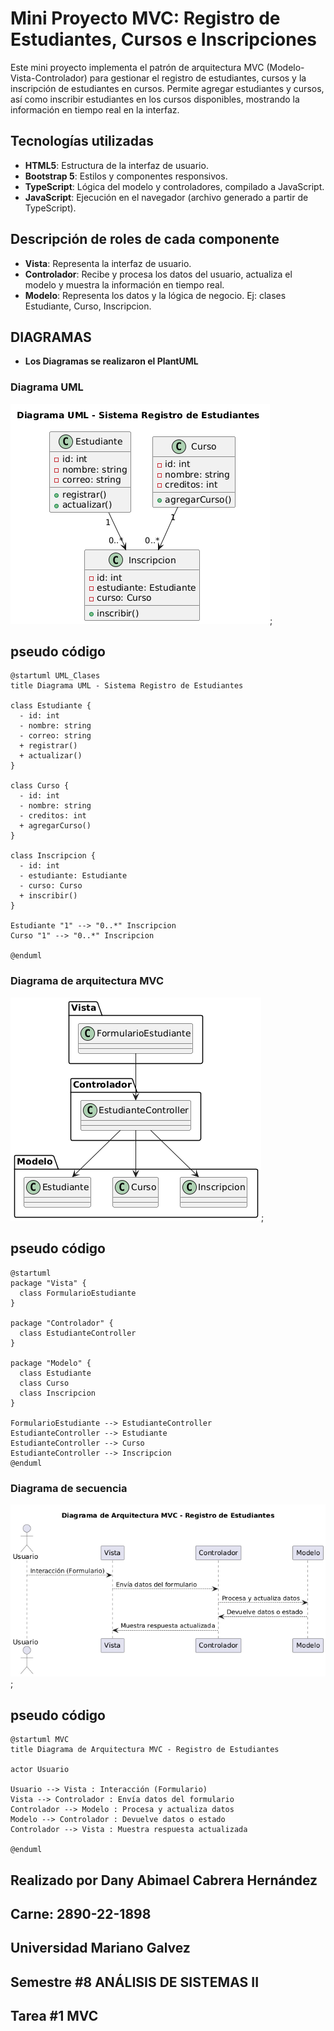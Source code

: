 # Mini Proyecto MVC: Registro de Estudiantes, Cursos e Inscripciones

Este mini proyecto implementa el patrón de arquitectura MVC (Modelo-Vista-Controlador) para gestionar el registro de estudiantes, cursos y la inscripción de estudiantes en cursos. Permite agregar estudiantes y cursos, así como inscribir estudiantes en los cursos disponibles, mostrando la información en tiempo real en la interfaz.

## Tecnologías utilizadas

- **HTML5**: Estructura de la interfaz de usuario.
- **Bootstrap 5**: Estilos y componentes responsivos.
- **TypeScript**: Lógica del modelo y controladores, compilado a JavaScript.
- **JavaScript**: Ejecución en el navegador (archivo generado a partir de TypeScript).

## Descripción de roles de cada componente
- **Vista**: Representa la interfaz de usuario.
- **Controlador**: Recibe y procesa los datos del usuario, actualiza el modelo y muestra la información en tiempo real.
- **Modelo**: Representa los datos y la lógica de negocio. Ej: clases Estudiante, Curso, Inscripcion.

## DIAGRAMAS
- **Los Diagramas se realizaron el PlantUML**
### Diagrama UML
![Diagrama UML](DiagramaUML.png);
## pseudo código
```
@startuml UML_Clases
title Diagrama UML - Sistema Registro de Estudiantes

class Estudiante {
  - id: int
  - nombre: string
  - correo: string
  + registrar()
  + actualizar()
}

class Curso {
  - id: int
  - nombre: string
  - creditos: int
  + agregarCurso()
}

class Inscripcion {
  - id: int
  - estudiante: Estudiante
  - curso: Curso
  + inscribir()
}

Estudiante "1" --> "0..*" Inscripcion
Curso "1" --> "0..*" Inscripcion

@enduml
```

### Diagrama de arquitectura MVC
![Diagrama de arquitectura MVC](DiagramaMVC.png);

## pseudo código
```
@startuml
package "Vista" {
  class FormularioEstudiante
}

package "Controlador" {
  class EstudianteController
}

package "Modelo" {
  class Estudiante
  class Curso
  class Inscripcion
}

FormularioEstudiante --> EstudianteController
EstudianteController --> Estudiante
EstudianteController --> Curso
EstudianteController --> Inscripcion
@enduml
```

### Diagrama de secuencia
![Diagrama de secuencia](DiagramaSecuencia.png);

## pseudo código
```
@startuml MVC
title Diagrama de Arquitectura MVC - Registro de Estudiantes

actor Usuario

Usuario --> Vista : Interacción (Formulario)
Vista --> Controlador : Envía datos del formulario
Controlador --> Modelo : Procesa y actualiza datos
Modelo --> Controlador : Devuelve datos o estado
Controlador --> Vista : Muestra respuesta actualizada

@enduml

```

## Realizado por Dany Abimael Cabrera Hernández
## Carne: 2890-22-1898
## Universidad Mariano Galvez
## Semestre #8 ANÁLISIS DE SISTEMAS II
## Tarea #1 MVC